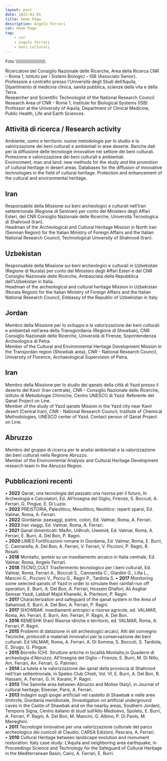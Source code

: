 ```yaml
---
layout: post
date: 2022-01-01
title: Home Page
description: Angelo Ferrari
cat: Home Page
tag:
    - cnr
    - angelo ferrari
    - beni culturali
---
```


Foto \\\\\\\\\\\\\\\\\\\\\\\\\\\\\\\\\\\\\\\\\\\\

Ricercatore del Consiglio Nazionale delle Ricerche, Area della Ricerca CNR – Roma 1, Istituto per i Sistemi Biologici – ISB (Associato Senior).\
Professore a contratto presso l’Università degli Studi dell’Aquila,
Dipartimento di medicina clinica, sanità pubblica, scienze della vita e della Terra.\
Researcher and Scientific Technologist of the National Research Council
Research Area of CNR - Rome 1, Institute for Biological Systems (ISB)\
Professor at the University of Aquila,
Department of Clinical Medicine, Public Health, Life and Earth Sciences.

## Attività di ricerca / Research activity
Ambiente, uomo e territorio: nuove metodologie per lo studio e la valorizzazione dei beni culturali e ambientali in aree deserte. Banche dati per la diffusione delle tecnologie innovative nel settore dei beni culturali. Protezione e valorizzazione dei beni culturali e ambientali.\
Environment, man and land: new methods for the study and the promotion of cultural heritage in desert areas. Databases for the diffusion of innovative technologies in the field of cultural heritage. Protection and enhancement of the cultural and environmental heritage.

## Iran
Responsabile della Missione sui beni archeologici e culturali nell’Iran settentrionale (Regione di Semnan) per conto del Ministero degli Affari Esteri, del CNR Consiglio Nazionale delle Ricerche, Università Tecnologica di Shahrood (Iran).\
Headman of the Archeological and Cultural Heritage Mission in North Iran (Semnan Region) for the Italian Ministry of Foreign Affairs and the Italian National Research Council, Technological University of Shahrood (Iran).

## Uzbekistan
Responsabile della Missione sui beni archeologici e culturali in Uzbekistan (Regione di Nurata) per conto del Ministero degli Affari Esteri e del CNR Consiglio Nazionale delle Ricerche, Ambasciata della Repubblica dell’Uzbekistan in Italia.\
Headman of the archeological and cultural heritage Mission in Uzbekistan (Nurata Region) for the Italian Ministry of Foreign Affairs and the Italian National Research Council, Embassy of the Republic of Uzbekistan in Italy.

## Jordan
Membro della Missione per lo sviluppo e la valorizzazione dei beni culturali e ambientali nell’area della Transgiordania (Regione di Showbak), CNR Consiglio Nazionale delle Ricerche, Università di Firenze, Soprintendenza Archeologica di Petra.\
Member of the Cultural and Environmental Heritage Development Mission in the Transjordan region (Showbak area), CNR - National Research Council, University of Florence, Archaeological Supervision of Petra.

## Iran
Membro della Missione per lo studio dei qanats della città di Yazd presso il deserto del Kavir (Iran centrale), CNR – Consiglio Nazionale delle Ricerche, Istituto di Metodologie Chimiche, Centro UNESCO di Yazd. Referente del Qanat Project on Line.\
Member of the study of Yazd qanats Mission in the Yazd city near Kavir desert (Central Iran), CNR - National Research Council, Institute of Chemical Methodologies, UNESCO center of Yazd. Contact person of Qanat Project on Line.

## Abruzzo
Membro del gruppo di ricerca per le analisi ambientali e la valorizzazione dei beni culturali nella Regione Abruzzo.\
Member of the Environmental Analysis and Cultural Heritage Development research team in the Abruzzo Region.


## Pubblicazioni recenti
• **2022** Qanat, una tecnologia del passato una risorsa per il futuro, In Archeologia e Calcolatori, Ed. All’Insegna del Giglio, Firenze, S. Boccuti, A. Ferrari, G. Pingue, E. Di Luzio.\
• **2022** PREISTORIA, Paleolitico, Mesolitico, Neolitico: reperti sparsi, Ed. Valmar, Roma, A. Ferrari.\
• **2022** Giordania: paesaggi, pietre, colori, Ed. Valmar, Roma, A. Ferrari.\
• **2022** Iran viaggi, Ed. Valmar, Roma, A. Ferrari.\
• **2021** Qanat dimenticati: Ma’An, Udhruh, Uweinid, Ed. Valmar, Roma, A. Ferrari, E. Burri, A. Del Bon, P. Ragni.\
• **2020** LIMES Fortificazioni romane in Giordania, Ed. Valmar, Roma, E. Burri, C. Cannarella, A. Del Bon, A. Ferrari, V. Ferrari, V. Piccioni, P. Ragni, R. Rosati.\
• **2018** Montalto, ipotesi su un insediamento arcaico in Italia centrale, Ed. Valmar, Roma, Angelo Ferrari.\
• **2018** TECNO_CULT Trasferimento tecnologico per i beni culturali, Ed. Valmar, Roma, Ferrari A., Boccuti S., Cannarella C., Giardini G., Lilla L., Mancini G., Piccioni V., Porcu G., Ragni P., Tardiola S.
• **2017** Monitoring some selected qanats of Yazd in order to simulate their rainfall-run off operation, E. Burri, A. Del Bon, A. Ferrari, Hossein Ghafori, Ali Asghar Semsar Yazdi, Labbaf Majid Khaneiki, A. Pierleoni, P. Ragni.\
• **2017** Characterization and safeguard of the qanat system in the Area of Saharood, E. Burri, A. Del Bon, A. Ferrari, P. Ragni.\
• **2017** SHOWBAK: insediamenti antropici e risorse agricole, ed. VALMAR, Roma, An. Ferrari, E. Burri, Am. Ferrari, P. Ragni, A. Del Bon.\
• **2016** KEMESHK (Iran) Risorse idriche e territorio, ed. VALMAR, Roma, A. Ferrari, P. Ragni.\
• **2015** Problemi di datazione in siti archeologici arcaici, Atti del convegno Tecniche, protocolli e materiali innovativi per la conservazione dei beni culturali. Ed VALMAR, Roma, A. Ferrari, A. Di Somma, S. Boccuti, S. Tardiola, E. Sirugo, G. Pingue.\
• **2015** Borrello (CH). Strutture antiche in località Montalto,in Quaderni di archeologia d'Abruzzo, All'Insegna del Giglio – Firenze, E. Burri, M. Di Nillo, Am. Ferrari, An. Ferrari, G. Palmieri.\
• **2014** La tutela e la valorizzazione dei qanat della provincia di Shahrood nell’Iran settentrionale, in Speleo Club Chieti, Vol. VI, E. Burri, A. Del Bon, B. Hassani, A. Ferrari, G. H. Karami, P. Ragni.\
• **2013** The Samnite area between Abruzzo and Molise (Italy), in Journal of cultural heritage; Elsevier, Paris, A. Ferrari.\
• **2013** Indagini sugli ipogei artificiali nel castello di Shawbak e nelle aree limitrofe, Giordania meridionale, (Investigation on artificial underground caves in the Castle of Shawbak and on the nearby areas, Southern Jordan), Temporis Signa, Centro italiano di studi sull’Alto Medioevo, Spoleto, E. Burri, A. Ferrari, P. Ragni, A. Del Bon, M. Mancini, G. Albino, P. Di Paolo, M. Meneghini.\
• **2011** Tecnologie innovative per una valorizzazione culturale del parco archeologico dei cunicoli di Claudio, CARSA Edizioni, Pescara, A. Ferrari.\
• **2010** Cultural Heritage between landscape evolution and monument restoration. Italy case study: L'Aquila and neighboring area earthquake, in Proceedings Science and Technology for the Safeguard of Cultural Heritage in the Mediterranean Basin, Cairo, A. Ferrari, E. Burri.


